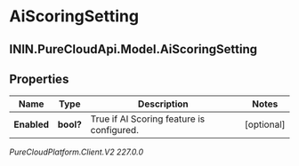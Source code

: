 # AiScoringSetting

## ININ.PureCloudApi.Model.AiScoringSetting

## Properties

|Name | Type | Description | Notes|
|------------ | ------------- | ------------- | -------------|
| **Enabled** | **bool?** | True if AI Scoring feature is configured. | [optional] |



_PureCloudPlatform.Client.V2 227.0.0_
